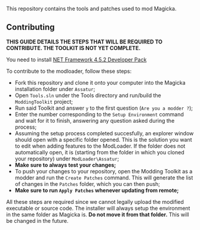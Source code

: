 This repository contains the tools and patches used to mod Magicka.

## Contributing

**THIS GUIDE DETAILS THE STEPS THAT WILL BE REQUIRED TO CONTRIBUTE. THE TOOLKIT IS NOT YET COMPLETE.**

You need to install [NET Framework 4.5.2 Developer Pack](https://dotnet.microsoft.com/download/dotnet-framework/thank-you/net452-developer-pack-offline-installer)

To contribute to the modloader, follow these steps:
- Fork this repository and clone it onto your computer into the Magicka installation folder under `Assatur`;
- Open `Tools.sln` under the Tools directory and run/build the `ModdingToolkit` project;
- Run said Toolkit and answer `y` to the first question (`Are you a modder ?`);
- Enter the number corresponding to the `Setup Environment` command and wait for it to finish, answering any question asked during the process;
- Assuming the setup process completed succesfully, an explorer window should open with a specific folder opened. This is the solution you want to edit when adding features to the ModLoader. If the folder does not automatically open, it is (starting from the folder in which you cloned your repository) under `ModLoader\Assatur`;
- **Make sure to always test your changes;**
- To push your changes to your repository, open the Modding Toolkit as a modder and run the `Create Patches` command. This will generate the list of changes in the `Patches` folder, which you can then push;
- **Make sure to run `Apply Patches` whenever updating from remote;**

All these steps are required since we cannot legally upload the modified executable or source code.
The installer will always setup the environment in the same folder as Magicka is. **Do not move it from that folder.** This will be changed in the future.
